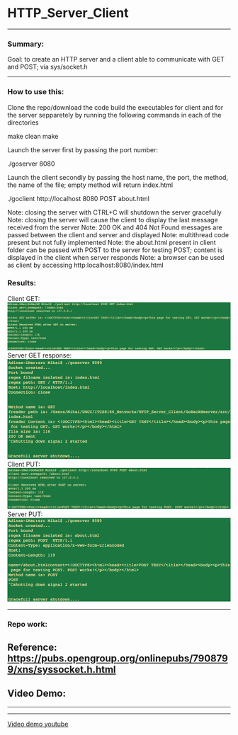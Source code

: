 # HTTP_Server_Client

-----

### Summary:


Goal:  to create an HTTP server and a client able to communicate with GET and POST; via sys/socket.h

-------------

### How to use this:
Clone the repo/download the code
build the executables for client and for the server sepparetely by running the following commands in each of the directories

make clean
make

Launch the server first by passing the port number:

./goserver 8080

Launch the client secondly by passing the host name, the port, the method, the name of the file; empty method will return index.html

./goclient http://localhost 8080 POST about.html

Note: closing the server with CTRL+C will shutdown the server gracefully
Note: closing the server will cause the client to display the last message received from the server
Note: 200 OK and 404 Not Found messages are passed between the client and server and displayed 
Note: multithread code present but not fully implemented
Note: the about.html present in client folder can be passed with POST to the server for testing POST; content is displayed in the client when server responds
Note: a browser can be used as client by accessing http:localhost:8080/index.html



### Results:



Client GET:
![RNN](https://raw.githubusercontent.com/mmehedin/HTTP_Server_Client/master/Results/client_get_8.27.21.png)
Server GET response:
![RNN](https://raw.githubusercontent.com/mmehedin/HTTP_Server_Client/master/Results/server_GET_8.27.04.png)
Client PUT:
![RNN](https://raw.githubusercontent.com/mmehedin/HTTP_Server_Client/master/Results/client_put_8.28.31.png)
Server PUT:
![RNN](https://raw.githubusercontent.com/mmehedin/HTTP_Server_Client/master/Results/server_put_8.28.20.png)

------

### Repo work:


Reference: https://pubs.opengroup.org/onlinepubs/7908799/xns/syssocket.h.html
-----

## Video Demo: 

-------------------

-------------------

[Video demo youtube](https://www.youtube.com/watch?v=vbUOnbFVnCA&feature=youtu.be)

